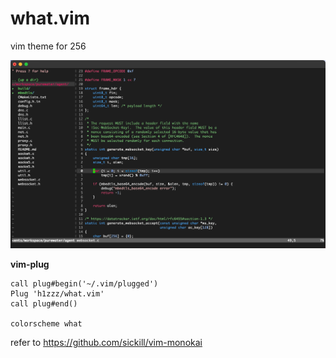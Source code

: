 # what.vim

vim theme for 256

![image](what_vim.png)

**vim-plug**

```vim
call plug#begin('~/.vim/plugged')
Plug 'h1zzz/what.vim'
call plug#end()

colorscheme what
```

refer to https://github.com/sickill/vim-monokai

